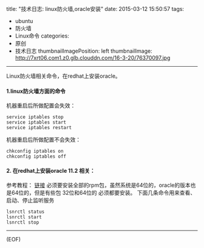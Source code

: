 title: "技术日志: linux防火墙,oracle安装"
date: 2015-03-12 15:50:57
tags:
  - ubuntu
  - 防火墙
  - Linux命令
categories:
  - 原创
  - 技术日志
thumbnailImagePosition: left
thumbnailImage: http://7xrt06.com1.z0.glb.clouddn.com/16-3-20/76370097.jpg
---

Linux防火墙相关命令，在redhat上安装oracle。
<!-- excerpt -->

#### 1.linux防火墙方面的命令
机器重启后所做配置会失效：
```shell
service iptables stop
service iptables start 
service iptables restart
```
机器重启后所做配置不会失效：
```shell
chkconfig iptables on
chkconfig iptables off 
```

#### 2. 在redhat上安装oracle 11.2 相关：
参考教程： [链接](http://www.cnblogs.com/zhangyongli2011/archive/2012/04/04/2431953.html)
必须要安装全部的rpm包，虽然系统是64位的，oracle的版本也是64位的，但是有些包 32位和64位的 必须都要安装。
下面几条命令用来查看、启动、停止监听服务
```shell
lsnrctl status
lsnrctl start
lsnrctl stop
```
***
(EOF)
